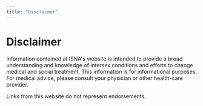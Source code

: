```yaml
---
title: "Disclaimer"
---
```


# Disclaimer

Information contained at ISNA's website is intended to provide a broad understanding and knowledge of intersex conditions and efforts to change medical and social treatment. This information is for informational purposes. For medical advice, please consult your physician or other health-care provider.  
  
Links from this website do not represent endorsements.